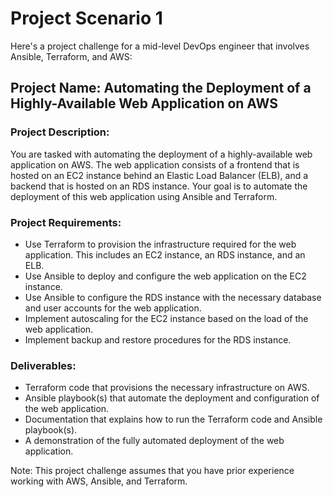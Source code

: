 # Project Scenario 1

Here's a project challenge for a mid-level DevOps engineer that involves Ansible, Terraform, and AWS:

## Project Name: Automating the Deployment of a Highly-Available Web Application on AWS

### Project Description:
You are tasked with automating the deployment of a highly-available web application on AWS. The web application consists of a frontend that is hosted on an EC2 instance behind an Elastic Load Balancer (ELB), and a backend that is hosted on an RDS instance. Your goal is to automate the deployment of this web application using Ansible and Terraform.

### Project Requirements:

- Use Terraform to provision the infrastructure required for the web application. This includes an EC2 instance, an RDS instance, and an ELB.
- Use Ansible to deploy and configure the web application on the EC2 instance.
- Use Ansible to configure the RDS instance with the necessary database and user accounts for the web application.
- Implement autoscaling for the EC2 instance based on the load of the web application.
- Implement backup and restore procedures for the RDS instance.

### Deliverables:

- Terraform code that provisions the necessary infrastructure on AWS.
- Ansible playbook(s) that automate the deployment and configuration of the web application.
- Documentation that explains how to run the Terraform code and Ansible playbook(s).
- A demonstration of the fully automated deployment of the web application.

Note: This project challenge assumes that you have prior experience working with AWS, Ansible, and Terraform.